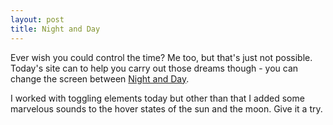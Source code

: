 ```yaml
---
layout: post
title: Night and Day
---
```

Ever wish you could control the time? Me too, but that's just not possible. Today's site can to help you carry out those dreams though - you can change the screen between <a href="http://rachelmcquirk.com/projects/nightandday" target="_blank">Night and Day</a>.

I worked with toggling elements today but other than that I added some marvelous sounds to the hover states of the sun and the moon. Give it a try.
